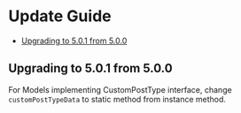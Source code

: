 # Update Guide

- [Upgrading to 5.0.1 from 5.0.0](#upgrading-to-5.0.1-from-5.0.0)

## Upgrading to 5.0.1 from 5.0.0

For Models implementing CustomPostType interface, change `customPostTypeData` 
to static method from instance method.
